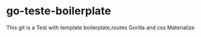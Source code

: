 # go-teste-boilerplate

This git is a Test with template boilerplate,routes Gorilla and css Materialize 
